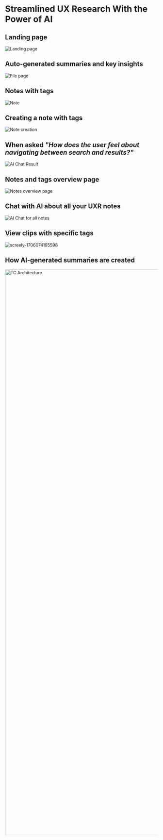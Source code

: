 <h1> Streamlined UX Research With the Power of AI </h1>

## Landing page

![Landing page](https://github.com/swapnil233/qualsearch-nextjs/assets/36313876/f9980156-5fbf-48fc-b8e0-2f655a2d6968)

## Auto-generated summaries and key insights

![File page](https://github.com/swapnil233/qualsearch-nextjs/assets/36313876/332433d1-55b2-442c-8471-627117751f27)

## Notes with tags

![Note](https://github.com/swapnil233/qualsearch-nextjs/assets/36313876/0efa4efb-0fee-40d6-bff3-9ddcc33cbc7a)

## Creating a note with tags

![Note creation](https://github.com/swapnil233/qualsearch-nextjs/assets/36313876/ec0d1df3-14b9-436d-8276-f5d6c1819043)

## When asked _"How does the user feel about navigating between search and results?"_

![AI Chat Result](https://github.com/swapnil233/qualsearch-nextjs/assets/36313876/00779539-ffb2-4227-86a7-337f7e679e2a)

## Notes and tags overview page

![Notes overview page](https://github.com/swapnil233/qualsearch-nextjs/assets/36313876/05ad2aae-53f7-4a0c-ac64-8aa9c1eb6535)

## Chat with AI about all your UXR notes

![AI Chat for all notes](https://github.com/swapnil233/qualsearch-nextjs/assets/36313876/35d723e7-c81f-4501-bc42-52b25e1f1b9d)

## View clips with specific tags

![screely-1706074195598](https://github.com/swapnil233/qualsearch-nextjs/assets/36313876/03bd1461-b67c-4b07-852d-f7e230d9390c)

## How AI-generated summaries are created

<img width="1865" alt="TC Architecture" src="https://github.com/swapnil233/next-transcriptions/assets/36313876/f9e9f178-4b15-4c4f-a5d0-b6858e117b04">

